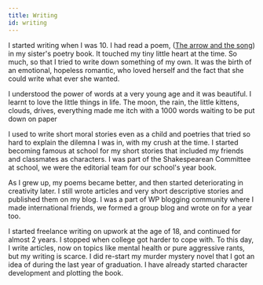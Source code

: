 ```yaml
---
title: Writing
id: writing
---
```

I started writing when I was 10. I had read a poem, ([The arrow and the song](https://www.poetryfoundation.org/poems/44624/the-arrow-and-the-song)) in my sister's poetry book. It touched my tiny little heart at the time. So much, so that I tried to write down something of my own. It was the birth of an emotional, hopeless romantic, who loved herself and the fact that she could write what ever she wanted.

I understood the power of words at a very young age and it was beautiful. I learnt to love the little things in life. The moon, the rain, the little kittens, clouds, drives, everything made me itch with a 1000 words waiting to be put down on paper

I used to write short moral stories even as a child and poetries that tried so hard to explain the dilemna I was in, with my crush at the time. I started becoming famous at school for my short stories that included my friends and classmates as characters. I was part of the Shakespearean Committee at school, we were the editorial team for our school's year book. 

As I grew up, my poems became better, and then started deteriorating in creativity later. I still wrote articles and very short descriptive stories and published them on my blog. I was a part of WP blogging community where I made international friends, we formed a group blog and wrote on for a year too.

I started freelance writing on upwork at the age of 18, and continued for almost 2 years. I stopped when college got harder to cope with. To this day, I write articles, now on topics like mental health or pure aggressive rants, but my writing is scarce. I did re-start my murder mystery novel that I got an idea of during the last year of graduation. I have already started character development and plotting the book.